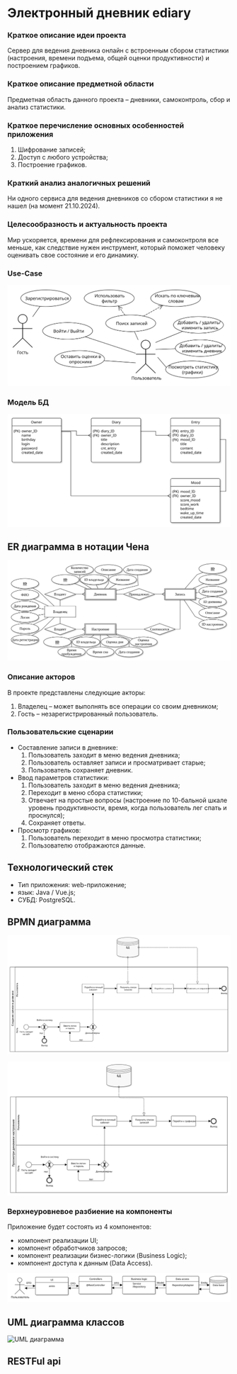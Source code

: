 # Электронный дневник ediary

### Краткое описание идеи проекта

Сервер для ведения дневника онлайн с встроенным сбором статистики (настроения, времени подъема, общей оценки продуктивности) и построением графиков.

### Краткое описание предметной области

Предметная область данного проекта – дневники, самоконтроль, сбор и анализ статистики.

### Краткое перечисление основных особенностей приложения

1. Шифрование записей;
2. Доступ с любого устройства;
3. Построение графиков.

###  Краткий анализ аналогичных решений

Ни одного сервиса для ведения дневников со сбором статистики я не нашел (на момент 21.10.2024).

### Целесообразность и актуальность проекта

Мир ускоряется, времени для рефлексирования и самоконтроля все меньше, как следствие нужен инструмент, который поможет человеку оценивать свое состояние и его динамику.

### Use-Case

![Use-Case диаграмма](./metaData/diagrams/use_case.svg)

### Модель БД

![Модель БД](./metaData/diagrams/DB_diagram.svg)

## ER диаграмма в нотации Чена

![Модель БД](./metaData/diagrams/ER_chen.svg)

### Описание акторов

В проекте представлены следующие акторы:

1. Владелец – может выполнять все операции со своим дневником;
6. Гость – незарегистрированный пользователь.

### Пользовательские сценарии

- Составление записи в дневнике:
  1. Пользователь заходит в меню ведения дневника;
  3. Пользователь оставляет записи и просматривает старые;
  4. Пользователь сохраняет дневник.
- Ввод параметров статистики:
  1. Пользователь заходит в меню ведения дневника;
  2. Переходит в меню сбора статистики;
  3. Отвечает на простые вопросы (настроение по 10-бальной шкале уровень продуктивности, время, когда пользователь лег спать и проснулся);
  4. Сохраняет ответы.
- Просмотр графиков:
  1. Пользователь переходит в меню просмотра статистики;
  2. Пользователю отображаются данные.

## Технологический стек

- Тип приложения: web-приложение;
- язык: Java / Vue.js;
- СУБД: PostgreSQL.

## BPMN диаграмма

![BPMN диаграмма](./metaData/diagrams/bpmn01.svg)

![BPMN диаграмма](./metaData/diagrams/bpmn02.svg)

### Верхнеуровневое разбиение на компоненты

Приложение будет состоять из 4 компонентов:

- компонент реализации UI;
- компонент обработчиков запросов;
- компонент реализации бизнес-логики (Business Logic);
- компонент доступа к данным (Data Access).

![Компоненты системы](./metaData/diagrams/components.svg)

## UML диаграмма классов

![UML диаграмма](./metaData/diagrams/UML.svg)

## RESTFul api

[Внешнее API в формате OpenAPI]: ./OPENAPI.md



